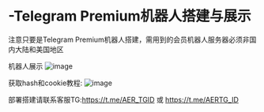 # -Telegram Premium机器人搭建与展示

注意只要是Telegram Premium机器人搭建，需用到的会员机器人服务器必须非国内大陆和美国地区

机器人展示
![image](https://github.com/AER199/-bot/assets/132701075/724e19bd-d0f9-41e2-98b8-900b80c41750)

获取hash和cookie教程:
![image](https://github.com/AER199/-bot/assets/132701075/318f6cde-af95-4480-bad9-5769ac778200)


部署搭建请联系客服TG:https://t.me/AER_TGID 或 https://t.me/AERTG_ID
